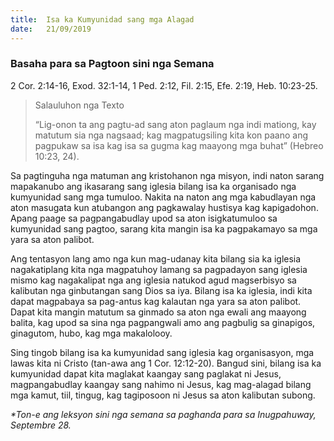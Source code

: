 ```yaml
---
title:  Isa ka Kumyunidad sang mga Alagad
date:   21/09/2019
---
```


### Basaha para sa Pagtoon sini nga Semana
2 Cor. 2:14-16,  Exod. 32:1-14,  1 Ped. 2:12, Fil. 2:15,  Efe. 2:19,  Heb. 10:23-25.

> <p>Salauluhon nga Texto</p>
> “Lig-onon ta ang pagtu-ad sang aton paglaum nga indi mationg, kay matutum sia nga nagsaad; kag magpatugsiling kita kon paano ang pagpukaw sa isa kag isa sa gugma kag maayong mga buhat” (Hebreo 10:23, 24).

Sa pagtinguha nga matuman ang kristohanon nga misyon, indi naton sarang mapakanubo ang ikasarang sang iglesia bilang isa ka organisado nga kumyunidad sang mga tumuloo.  Nakita na naton ang mga kabudlayan nga aton masugata kun atubangon ang pagkawalay hustisya kag kapigadohon.  Apang paage sa pagpangabudlay upod sa aton isigkatumuloo sa kumyunidad sang pagtoo, sarang kita mangin isa ka pagpakamayo sa mga yara sa aton palibot.

Ang tentasyon lang amo nga kun mag-udanay kita bilang sia ka iglesia nagakatiplang kita nga magpatuhoy lamang sa pagpadayon sang iglesia mismo kag nagakalipat nga ang iglesia natukod agud magserbisyo sa kalibutan nga ginbutangan sang Dios sa iya.  Bilang isa ka iglesia, indi kita dapat magpabaya sa pag-antus kag kalautan nga yara sa aton palibot.  Dapat kita mangin matutum sa ginmado sa aton nga ewali ang maayong balita, kag upod sa sina nga pagpangwali amo ang pagbulig sa ginapigos, ginagutom, hubo, kag mga makalolooy. 

Sing tingob bilang isa ka kumyunidad sang iglesia kag organisasyon, mga lawas kita ni Cristo (tan-awa ang 1 Cor. 12:12-20).  Bangud sini, bilang isa ka kumyunidad dapat kita maglakat kaangay sang paglakat ni Jesus, magpangabudlay kaangay sang nahimo ni Jesus, kag mag-alagad bilang mga kamut, tiil, tingug, kag tagiposoon ni Jesus sa aton kalibutan subong. 	

_*Ton-e ang leksyon sini nga semana sa paghanda para sa Inugpahuway, Septembre 28._